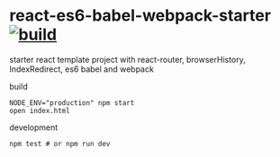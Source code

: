 react-es6-babel-webpack-starter [![build](https://travis-ci.org/daggerok/react-es6-babel-webpack-starter.svg?branch=master)](https://travis-ci.org/daggerok/react-es6-babel-webpack-starter)
===============================

starter react template project with react-router, browserHistory, IndexRedirect, es6 babel and webpack

build

```shell
NODE_ENV="production" npm start
open index.html
```

development

```shell
npm test # or npm run dev
```
